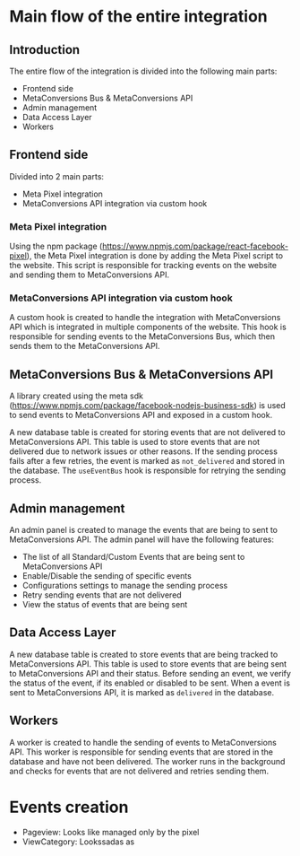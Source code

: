 # Main flow of the entire integration

## Introduction

The entire flow of the integration is divided into the following main parts:

- Frontend side
- MetaConversions Bus & MetaConversions API
- Admin management
- Data Access Layer
- Workers

## Frontend side

Divided into 2 main parts:

- Meta Pixel integration
- MetaConversions API integration via custom hook

### Meta Pixel integration

Using the npm package (https://www.npmjs.com/package/react-facebook-pixel), the Meta Pixel integration is done by adding the Meta Pixel script to the website. This script is responsible for tracking events on the website and sending them to MetaConversions API.

### MetaConversions API integration via custom hook

A custom hook is created to handle the integration with MetaConversions API which is integrated in multiple components of the website.
This hook is responsible for sending events to the MetaConversions Bus, which then sends them to the MetaConversions API.

## MetaConversions Bus & MetaConversions API

A library created using the meta sdk (https://www.npmjs.com/package/facebook-nodejs-business-sdk) is used to send events to MetaConversions API and exposed in a custom hook.

A new database table is created for storing events that are not delivered to MetaConversions API. This table is used to store events that are not delivered due to network issues or other reasons.
If the sending process fails after a few retries, the event is marked as `not_delivered` and stored in the database. The `useEventBus` hook is responsible for retrying the sending process.

## Admin management

An admin panel is created to manage the events that are being to sent to MetaConversions API.
The admin panel will have the following features:

- The list of all Standard/Custom Events that are being sent to MetaConversions API
- Enable/Disable the sending of specific events
- Configurations settings to manage the sending process
- Retry sending events that are not delivered
- View the status of events that are being sent

## Data Access Layer

A new database table is created to store events that are being tracked to MetaConversions API.
This table is used to store events that are being sent to MetaConversions API and their status.
Before sending an event, we verify the status of the event, if its enabled or disabled to be sent.
When a event is sent to MetaConversions API, it is marked as `delivered` in the database.

## Workers

A worker is created to handle the sending of events to MetaConversions API.
This worker is responsible for sending events that are stored in the database and have not been delivered.
The worker runs in the background and checks for events that are not delivered and retries sending them.

# Events creation

- Pageview: Looks like managed only by the pixel
- ViewCategory: Lookssadas as
